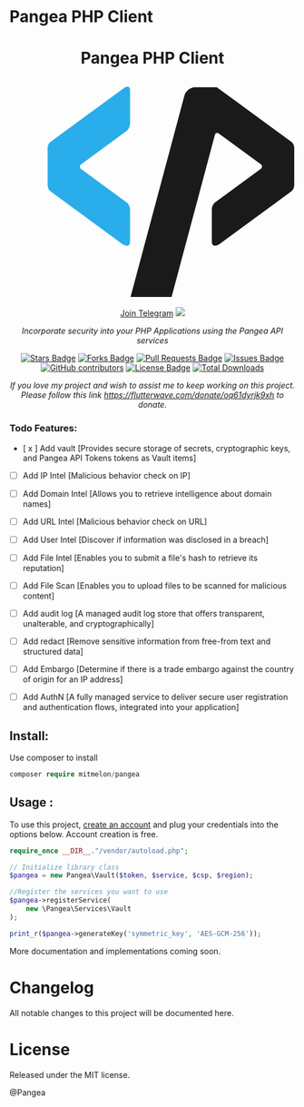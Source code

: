 # Pangea PHP Client

<h1 align="center">Pangea PHP Client
<a href="https://pangea.cloud/docs/api" target="_blank"><svg class="MuiSvgIcon-root MuiSvgIcon-fontSizeLarge css-1hqdodo" focusable="false" aria-hidden="true" viewBox="-4 -2 30 24" fill="none" xmlns="http://www.w3.org/2000/svg"><path d="M25.6013 5.8018L17.8888 0.150718C17.796 0.0831412 17.737 0.0578003 17.6104 0.0578003H15.4671C14.9861 0.0578003 14.4883 0.446365 14.3533 0.936294L8.66594 22.1806C8.54781 22.6368 8.81783 23 9.26505 23H11.9231C12.3787 23 12.8428 22.6283 12.9694 22.1806L13.2985 20.9558L14.6908 15.7524L15.7877 11.6641L17.5598 5.02467C17.6019 4.85573 17.8045 4.78815 17.9395 4.88952L22.3779 8.14163C22.5383 8.25989 22.5383 8.49641 22.3779 8.61466L17.5851 12.1286C17.3657 12.2891 17.2307 12.5932 17.2307 12.9311V16.2424C17.2307 16.8168 17.7032 16.7407 18.0829 16.462L25.5929 10.9545C25.7701 10.8278 25.8798 10.5828 25.8798 10.3125V6.43532C25.8798 6.17347 25.7701 5.9285 25.6013 5.8018Z" fill="currentColor"></path><path d="M8.64911 0.353448V3.81674C8.64911 4.15462 8.50566 4.46716 8.28626 4.6361L3.50183 8.15008C3.34995 8.25989 3.34995 8.50485 3.50183 8.62311L8.2947 12.1371C8.51409 12.2976 8.64911 12.6101 8.64911 12.9396V16.2508C8.64911 16.8252 8.17657 16.7492 7.79685 16.4704L0.286897 10.9629C0.109696 10.8362 0 10.5913 0 10.321V6.43533C0 6.17347 0.109696 5.9285 0.278459 5.8018L7.99093 0.150718C8.28626 -0.0689054 8.64911 -0.0857989 8.64911 0.353448Z" fill="#29ADEB"></path></svg></a></h1>

<div align="center">
<a href="https://t.me/+7jfbiGKhn55iODlk">Join Telegram</a>
<a href="https://twitter.com/manomitehq" ><img src="https://img.shields.io/twitter/follow/manomitehq.svg?style=social" /> </a>
<br>

<i>Incorporate security into your PHP Applications using the Pangea API services</i>

<a href="https://github.com/mitmelon/pangea/stargazers"><img src="https://img.shields.io/github/stars/mitmelon/pangea" alt="Stars Badge"/></a>
<a href="https://github.com/mitmelon/pangea/network/members"><img src="https://img.shields.io/github/forks/mitmelon/pangea" alt="Forks Badge"/></a>
<a href="https://github.com/mitmelon/pangea/pulls"><img src="https://img.shields.io/github/issues-pr/mitmelon/pangea" alt="Pull Requests Badge"/></a>
<a href="https://github.com/mitmelon/pangea/issues"><img src="https://img.shields.io/github/issues/mitmelon/pangea" alt="Issues Badge"/></a>
<a href="https://github.com/mitmelon/pangea/graphs/contributors"><img alt="GitHub contributors" src="https://img.shields.io/github/contributors/mitmelon/pangea?color=2b9348"></a>
<a href="https://github.com/mitmelon/pangea/blob/master/LICENSE"><img src="https://img.shields.io/github/license/mitmelon/pangea?color=2b9348" alt="License Badge"/></a> [![Total Downloads](http://poser.pugx.org/mitmelon/pangea/downloads)](https://packagist.org/packages/mitmelon/pangea)

<i>If you love my project and wish to assist me to keep working on this project. Please follow this link <a href="https://flutterwave.com/donate/oq61dyrjk9xh">https://flutterwave.com/donate/oq61dyrjk9xh</a> to donate.</i>

</div>

### Todo Features:

  - [ x ] Add vault [Provides secure storage of secrets, cryptographic keys, and Pangea API Tokens tokens as Vault items]
  - [ ] Add IP Intel [Malicious behavior check on IP]
  - [ ] Add Domain Intel [Allows you to retrieve intelligence about domain names]
  - [ ] Add URL Intel [Malicious behavior check on URL]
  - [ ] Add User Intel [Discover if information was disclosed in a breach]
  - [ ] Add File Intel [Enables you to submit a file's hash to retrieve its reputation]
  - [ ] Add File Scan [Enables you to upload files to be scanned for malicious content]
  - [ ] Add audit log [A managed audit log store that offers transparent, unalterable, and cryptographically]
  - [ ] Add redact [Remove sensitive information from free-from text and structured data]
  - [ ] Add Embargo [Determine if there is a trade embargo against the country of origin for an IP address]
  - [ ] Add AuthN [A fully managed service to deliver secure user registration and authentication flows, integrated into your application]


## Install:

Use composer to install

```php
composer require mitmelon/pangea
```

## Usage :

To use this project, [create an account](https://pangea.cloud) and plug your credentials into the options below. Account creation is free. 

```php
require_once __DIR__."/vendor/autoload.php";

// Initialize library class
$pangea = new Pangea\Vault($token, $service, $csp, $region);

//Register the services you want to use
$pangea->registerService(
    new \Pangea\Services\Vault
);

print_r($pangea->generateKey('symmetric_key', 'AES-GCM-256'));

```

More documentation and implementations coming soon.

# Changelog

All notable changes to this project will be documented here.

# License

Released under the MIT license.

@Pangea
